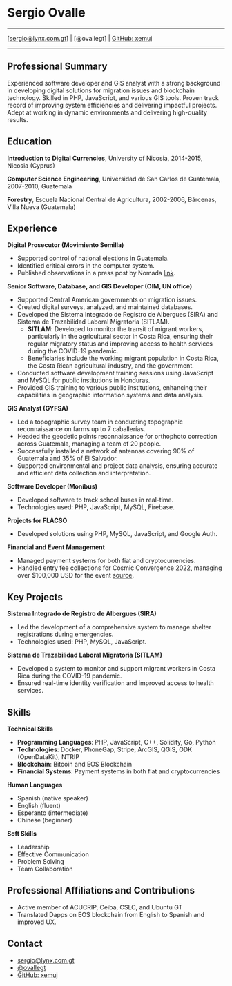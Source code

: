 
# Sergio Ovalle

------------------- ----------------------------  
[sergio@lynx.com.gt] | [@ovallegt] | [GitHub: xemuj](https://github.com/xemuj)  
------------------- ----------------------------

## Professional Summary

Experienced software developer and GIS analyst with a strong background in developing digital solutions for migration issues and blockchain technology. Skilled in PHP, JavaScript, and various GIS tools. Proven track record of improving system efficiencies and delivering impactful projects. Adept at working in dynamic environments and delivering high-quality results.

## Education

**Introduction to Digital Currencies**, University of Nicosia, 2014-2015, Nicosia (Cyprus)

**Computer Science Engineering**, Universidad de San Carlos de Guatemala, 2007-2010, Guatemala

**Forestry**, Escuela Nacional Central de Agricultura, 2002-2006, Bárcenas, Villa Nueva (Guatemala)

## Experience

**Digital Prosecutor (Movimiento Semilla)**
- Supported control of national elections in Guatemala.
- Identified critical errors in the computer system.
- Published observations in a press post by Nomada [link](https://nomada.gt/pais/elecciones-2019/la-presion-sobre-el-tse-la-intervencion-del-mp-y-los-errores-en-las-elecciones-que-descartan-fraude/).

**Senior Software, Database, and GIS Developer (OIM, UN office)**
- Supported Central American governments on migration issues.
- Created digital surveys, analyzed, and maintained databases.
- Developed the Sistema Integrado de Registro de Albergues (SIRA) and Sistema de Trazabilidad Laboral Migratoria (SITLAM).
  - **SITLAM**: Developed to monitor the transit of migrant workers, particularly in the agricultural sector in Costa Rica, ensuring their regular migratory status and improving access to health services during the COVID-19 pandemic.
  - Beneficiaries include the working migrant population in Costa Rica, the Costa Rican agricultural industry, and the government.
- Conducted software development training sessions using JavaScript and MySQL for public institutions in Honduras.
- Provided GIS training to various public institutions, enhancing their capabilities in geographic information systems and data analysis.

**GIS Analyst (GYFSA)**
- Led a topographic survey team in conducting topographic reconnaissance on farms up to 7 caballerías.
- Headed the geodetic points reconnaissance for orthophoto correction across Guatemala, managing a team of 20 people.
- Successfully installed a network of antennas covering 90% of Guatemala and 35% of El Salvador.
- Supported environmental and project data analysis, ensuring accurate and efficient data collection and interpretation.

**Software Developer (Monibus)**
- Developed software to track school buses in real-time.
- Technologies used: PHP, JavaScript, MySQL, Firebase.

**Projects for FLACSO**
- Developed solutions using PHP, MySQL, JavaScript, and Google Auth.

**Financial and Event Management**
- Managed payment systems for both fiat and cryptocurrencies.
- Handled entry fee collections for Cosmic Convergence 2022, managing over $100,000 USD for the event [source](https://www.cosmicconvergencefestival.org/).

## Key Projects

**Sistema Integrado de Registro de Albergues (SIRA)**
- Led the development of a comprehensive system to manage shelter registrations during emergencies.
- Technologies used: PHP, MySQL, JavaScript.

**Sistema de Trazabilidad Laboral Migratoria (SITLAM)**
- Developed a system to monitor and support migrant workers in Costa Rica during the COVID-19 pandemic.
- Ensured real-time identity verification and improved access to health services.

## Skills

**Technical Skills**
- **Programming Languages**: PHP, JavaScript, C++, Solidity, Go, Python
- **Technologies**: Docker, PhoneGap, Stripe, ArcGIS, QGIS, ODK (OpenDataKit), NTRIP
- **Blockchain**: Bitcoin and EOS Blockchain
- **Financial Systems**: Payment systems in both fiat and cryptocurrencies

**Human Languages**
- Spanish (native speaker)
- English (fluent)
- Esperanto (intermediate)
- Chinese (beginner)

**Soft Skills**
- Leadership
- Effective Communication
- Problem Solving
- Team Collaboration

## Professional Affiliations and Contributions
- Active member of ACUCRIP, Ceiba, CSLC, and Ubuntu GT
- Translated Dapps on EOS blockchain from English to Spanish and improved UX.

## Contact
- [sergio@lynx.com.gt](mailto:sergio@lynx.com.gt)
- [@ovallegt](https://twitter.com/ovallegt)
- [GitHub: xemuj](https://github.com/xemuj)
